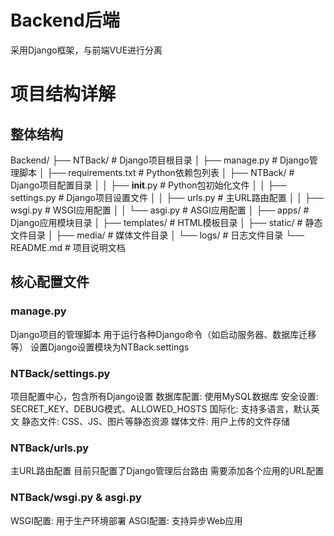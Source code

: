 # Backend后端
采用Django框架，与前端VUE进行分离

# 项目结构详解

## 整体结构
Backend/
├── NTBack/                          # Django项目根目录
│   ├── manage.py                    # Django管理脚本
│   ├── requirements.txt             # Python依赖包列表
│   ├── NTBack/                      # Django项目配置目录
│   │   ├── __init__.py             # Python包初始化文件
│   │   ├── settings.py             # Django项目设置文件
│   │   ├── urls.py                 # 主URL路由配置
│   │   ├── wsgi.py                 # WSGI应用配置
│   │   └── asgi.py                 # ASGI应用配置
│   ├── apps/                       # Django应用模块目录
│   ├── templates/                  # HTML模板目录
│   ├── static/                     # 静态文件目录
│   ├── media/                      # 媒体文件目录
│   └── logs/                       # 日志文件目录
└── README.md                       # 项目说明文档

## 核心配置文件

### manage.py
Django项目的管理脚本
用于运行各种Django命令（如启动服务器、数据库迁移等）
设置Django设置模块为NTBack.settings

### NTBack/settings.py
项目配置中心，包含所有Django设置
数据库配置: 使用MySQL数据库
安全设置: SECRET_KEY、DEBUG模式、ALLOWED_HOSTS
国际化: 支持多语言，默认英文
静态文件: CSS、JS、图片等静态资源
媒体文件: 用户上传的文件存储

### NTBack/urls.py
主URL路由配置
目前只配置了Django管理后台路由
需要添加各个应用的URL配置

### NTBack/wsgi.py & asgi.py
WSGI配置: 用于生产环境部署
ASGI配置: 支持异步Web应用
